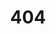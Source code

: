 ---
title: '404'
editUrl: false
hero:
  title: '404'
  tagline: Page not found.
template: doc
tableOfContents: false
sidebar:
  hidden: true
---